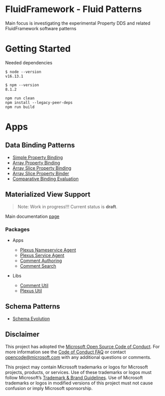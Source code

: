 # FluidFramework - Fluid Patterns

Main focus is investigating the experimental Property DDS and related FluidFramework software patterns


# Getting Started

Needed dependencies
```
$ node --version
v16.13.1

$ npm --version
8.1.2
```

```
npm run clean
npm install --legacy-peer-deps
npm run build
```

# Apps

## Data Binding Patterns

- [Simple Property Binding](./apps/simple-property-binding/) 
- [Array Property Binding](./apps/array-property-binding/)
- [Array Slice Property Binding](./apps/array-slice-property-binding/) 
- [Array Slice Property Binder](./apps/array-slice-property-binder/) 
- [Comparative Binding Evaluation](./apps/dynamic-property-comparative/) 

## Materialized View Support

>Note: Work in progress!!! Current status is __draft__.

Main documentation [page](./apps/comment-authoring/README.md)

### Packages

- Apps
  - [Plexus Nameservice Agent](./apps/plexus-nameservice-agent/)
  - [Plexus Service Agent](./apps/plexus-service-agent/)
  - [Comment Authoring](./apps/comment-authoring/)
  - [Comment Search](./apps/comment-search/)

- Libs
  - [Comment Util](./libs/comment-util/)
  - [Plexus Util](./libs/plexus-util/)

## Schema Patterns

- [Schema Evolution](./apps/schema-evolution/)
 
## Disclaimer

This project has adopted the [Microsoft Open Source Code of Conduct](https://opensource.microsoft.com/codeofconduct/).
For more information see the [Code of Conduct FAQ](https://opensource.microsoft.com/codeofconduct/faq/) or contact
[opencode@microsoft.com](mailto:opencode@microsoft.com) with any additional questions or comments.

This project may contain Microsoft trademarks or logos for Microsoft projects, products, or services. Use of these
trademarks or logos must follow Microsoft’s [Trademark & Brand Guidelines](https://www.microsoft.com/trademarks). Use of
Microsoft trademarks or logos in modified versions of this project must not cause confusion or imply Microsoft
sponsorship.
